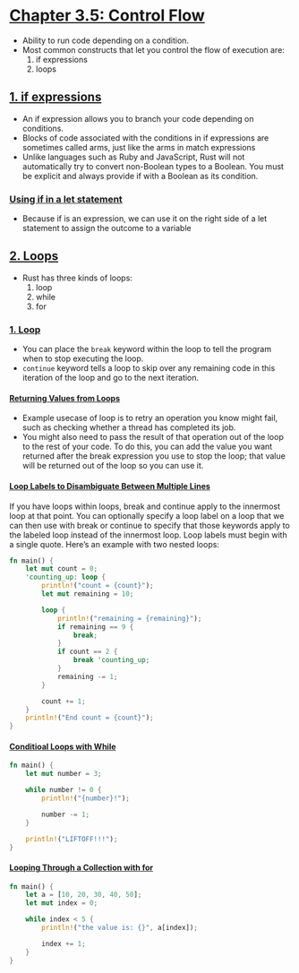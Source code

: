 # [Chapter 3.5: Control Flow](https://doc.rust-lang.org/book/ch03-05-control-flow.html)

- Ability to run code depending on a condition.
- Most common constructs that let you control the flow of execution are:
  1. if expressions
  2. loops

## [1. if expressions](https://doc.rust-lang.org/book/ch03-05-control-flow.html#if-expressions)

- An if expression allows you to branch your code depending on conditions.
- Blocks of code associated with the conditions in if expressions are sometimes called arms, just like the arms in match expressions
- Unlike languages such as Ruby and JavaScript, Rust will not automatically try to convert non-Boolean types to a Boolean. You must be explicit and always provide if with a Boolean as its condition.

### [Using  if in a let statement](https://doc.rust-lang.org/book/ch03-05-control-flow.html#using-if-in-a-let-statement)

- Because if is an expression, we can use it on the right side of a let statement to assign the outcome to a variable

## [2. Loops](https://doc.rust-lang.org/book/ch03-05-control-flow.html#repetition-with-loops)

- Rust has three kinds of loops:
  1. loop
  2. while
  3. for

### [1. Loop](https://doc.rust-lang.org/book/ch03-05-control-flow.html#repeating-code-with-loop)

- You can place the `break` keyword within the loop to tell the program when to stop executing the loop.
- `continue` keyword tells a loop to skip over any remaining code in this iteration of the loop and go to the next iteration.

#### [Returning Values from Loops](https://doc.rust-lang.org/book/ch03-05-control-flow.html#returning-values-from-loops)

- Example usecase of loop is to retry an operation you know might fail, such as checking whether a thread has completed its job.
- You might also need to pass the result of that operation out of the loop to the rest of your code. To do this, you can add the value you want returned after the break expression you use to stop the loop; that value will be returned out of the loop so you can use it.

#### [Loop Labels to Disambiguate Between Multiple Lines](https://doc.rust-lang.org/book/ch03-05-control-flow.html#loop-labels-to-disambiguate-between-multiple-loops)

If you have loops within loops, break and continue apply to the innermost loop at that point. You can optionally specify a loop label on a loop that we can then use with break or continue to specify that those keywords apply to the labeled loop instead of the innermost loop. Loop labels must begin with a single quote. Here’s an example with two nested loops:

```rust
fn main() {
    let mut count = 0;
    'counting_up: loop {
        println!("count = {count}");
        let mut remaining = 10;

        loop {
            println!("remaining = {remaining}");
            if remaining == 9 {
                break;
            }
            if count == 2 {
                break 'counting_up;
            }
            remaining -= 1;
        }

        count += 1;
    }
    println!("End count = {count}");
}
```

#### [Conditioal Loops with While](https://doc.rust-lang.org/book/ch03-05-control-flow.html#conditional-loops-with-while)

```rust
fn main() {
    let mut number = 3;

    while number != 0 {
        println!("{number}!");

        number -= 1;
    }

    println!("LIFTOFF!!!");
}
```

#### [Looping Through a Collection with for](https://doc.rust-lang.org/book/ch03-05-control-flow.html#looping-through-a-collection-with-for)

```rust
fn main() {
    let a = [10, 20, 30, 40, 50];
    let mut index = 0;

    while index < 5 {
        println!("the value is: {}", a[index]);

        index += 1;
    }
}
```